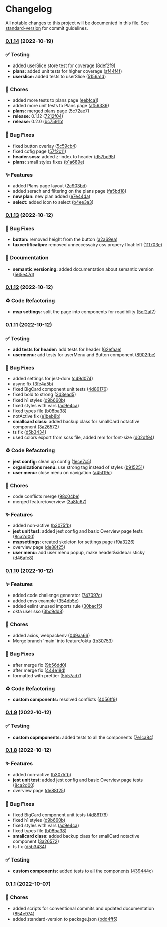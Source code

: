 # Changelog

All notable changes to this project will be documented in this file. See [standard-version](https://github.com/conventional-changelog/standard-version) for commit guidelines.

### [0.1.14](https://mstfs.softserveinc.com/tfs/Cisco/MSP/_git/UI/compare/v0.1.17...v0.1.14) (2022-10-19)


### ✅ Testing

* added userSlice store test for coverage ([8def2f9](https://mstfs.softserveinc.com/tfs/Cisco/MSP/_git/UI/commit/8def2f97b3df62af36d2432440749c8be3306797))
* **plans:** added unit tests for higher coverage ([af44f4f](https://mstfs.softserveinc.com/tfs/Cisco/MSP/_git/UI/commit/af44f4f54d7c4dccb1a3912880074b7a39c4e440))
* **userslice:** added tests to userSlice ([5156a1d](https://mstfs.softserveinc.com/tfs/Cisco/MSP/_git/UI/commit/5156a1d453587d7b750b222a3f028306ba9b8610))


### 🚚 Chores

* added more tests to plans page ([eebfca1](https://mstfs.softserveinc.com/tfs/Cisco/MSP/_git/UI/commit/eebfca1804dc6c2cd85ba07b8c3cfae384690a37))
* added more unit tests to Plans page ([af56339](https://mstfs.softserveinc.com/tfs/Cisco/MSP/_git/UI/commit/af56339252da33ec595b0b8149fa6bb6c3845e6c))
* **plans:** merged plans page ([5c72ae7](https://mstfs.softserveinc.com/tfs/Cisco/MSP/_git/UI/commit/5c72ae7cf16de6643e2dfdc5d8f02ee34e4ef706))
* **release:** 0.1.12 ([7212f04](https://mstfs.softserveinc.com/tfs/Cisco/MSP/_git/UI/commit/7212f045c83f91d2930321fda88cfec1b390ca09))
* **release:** 0.2.0 ([bc7591b](https://mstfs.softserveinc.com/tfs/Cisco/MSP/_git/UI/commit/bc7591b8cb8e8e20f4295a852c9e6888db2cc3db))


### 🐛 Bug Fixes

* fixed button overlay ([5c59cb4](https://mstfs.softserveinc.com/tfs/Cisco/MSP/_git/UI/commit/5c59cb4f763f6f09890c1e03e874adc786b23404))
* fixed cofig page ([57f2c11](https://mstfs.softserveinc.com/tfs/Cisco/MSP/_git/UI/commit/57f2c112a44bd40a8e69d7611829d4a9841e4a94))
* **header.scss:** added z-index to header ([d57bc95](https://mstfs.softserveinc.com/tfs/Cisco/MSP/_git/UI/commit/d57bc95374a3ae676012380177b19be8046b5f63))
* **plans:** small styles fixes ([b1a689e](https://mstfs.softserveinc.com/tfs/Cisco/MSP/_git/UI/commit/b1a689efd08c45bf2d5d1668a9f8578fc5bb9851))


### ✨ Features

* added Plans page layout ([2c903bd](https://mstfs.softserveinc.com/tfs/Cisco/MSP/_git/UI/commit/2c903bd399ed4c9f87485304bd7c8942367c2530))
* added serach and filtering on the plans page ([fa5bd18](https://mstfs.softserveinc.com/tfs/Cisco/MSP/_git/UI/commit/fa5bd18b7216b9bbc8f8ff4f80ad191105d7c924))
* **new plan:** new plan added ([e7e44da](https://mstfs.softserveinc.com/tfs/Cisco/MSP/_git/UI/commit/e7e44da33d98a65b652cd829a53b014a387acab2))
* **select:** added icon to select ([b4ee3a3](https://mstfs.softserveinc.com/tfs/Cisco/MSP/_git/UI/commit/b4ee3a3a24cfe27b35383fcd96ee6e4b52055dbd))

### [0.1.13](https://mstfs.softserveinc.com/tfs/Cisco/MSP/_git/UI/compare/v0.1.12...v0.1.13) (2022-10-12)


### 🐛 Bug Fixes

* **button:** removed height from the button ([a2a69ea](https://mstfs.softserveinc.com/tfs/Cisco/MSP/_git/UI/commit/a2a69ea2a5531f6bfd05e8c1c3d85a95abaaf4dc))
* **taxcertificatipn:** removed unneccessairy css propery float:left ([111703e](https://mstfs.softserveinc.com/tfs/Cisco/MSP/_git/UI/commit/111703ea017bafd5fb04c3ce601eb5122f410571))


### 📝 Documentation

* **semantic versioning:** added documentation about semantic version ([565e47d](https://mstfs.softserveinc.com/tfs/Cisco/MSP/_git/UI/commit/565e47d68dc75be1722e7bc885f562b83629ad60))

### [0.1.12](https://mstfs.softserveinc.com/tfs/Cisco/MSP/_git/UI/compare/v0.1.11...v0.1.12) (2022-10-12)


### ♻️ Code Refactoring

* **msp settings:** split the page into components for readibility ([5cf2af7](https://mstfs.softserveinc.com/tfs/Cisco/MSP/_git/UI/commit/5cf2af72b46343f4981ec73aaf2cd95731d87373))

### [0.1.11](https://mstfs.softserveinc.com/tfs/Cisco/MSP/_git/UI/compare/v0.1.10...v0.1.11) (2022-10-12)


### ✅ Testing

* **add tests for header:** add tests for header ([62efaae](https://mstfs.softserveinc.com/tfs/Cisco/MSP/_git/UI/commit/62efaaecaf39c9d663d65282959a5a93a374aefa))
* **usermenu:** add tests for userMenu and Button component ([8902fbe](https://mstfs.softserveinc.com/tfs/Cisco/MSP/_git/UI/commit/8902fbe008a55ab3d5a3094f507635937de9345c))


### 🐛 Bug Fixes

* added settings for jest-dom ([c49d074](https://mstfs.softserveinc.com/tfs/Cisco/MSP/_git/UI/commit/c49d0740d88b0aae7a1a214b3fc585bce5f4c85c))
* async fix ([3fe4a5b](https://mstfs.softserveinc.com/tfs/Cisco/MSP/_git/UI/commit/3fe4a5bdaa4faf66816bccc1082d0cf4ac6cf06a))
* fixed BigCard component unit tests ([4d86176](https://mstfs.softserveinc.com/tfs/Cisco/MSP/_git/UI/commit/4d861762f3599dc06b1d7f0741a17cb61cb3c59c))
* fixed bold to strong ([3d3ead5](https://mstfs.softserveinc.com/tfs/Cisco/MSP/_git/UI/commit/3d3ead5083bc1f52c0e81f66e5555cf2daffd647))
* fixed h1 styles ([d9b660b](https://mstfs.softserveinc.com/tfs/Cisco/MSP/_git/UI/commit/d9b660b3aca6fd9e67365d1ee140e44ddf407829))
* fixed styles with vars ([ac9e4ca](https://mstfs.softserveinc.com/tfs/Cisco/MSP/_git/UI/commit/ac9e4ca0b10d7515b5181ab259619640574aa768))
* fixed types file ([b08ba38](https://mstfs.softserveinc.com/tfs/Cisco/MSP/_git/UI/commit/b08ba385e63f4336551eb005b375089925f40d14))
* notActive fix ([e1beb8b](https://mstfs.softserveinc.com/tfs/Cisco/MSP/_git/UI/commit/e1beb8b778e3865d37f59acbb6a6d044347d57de))
* **smallcard class:** added backup class for smallCard notactive component ([3a26572](https://mstfs.softserveinc.com/tfs/Cisco/MSP/_git/UI/commit/3a2657212762b688ac1677ad38647bf0113baf66))
* ts fix ([d5b3434](https://mstfs.softserveinc.com/tfs/Cisco/MSP/_git/UI/commit/d5b34344bd88b5fec9e90ac91d6fcb74ebf4333e))
* used colors export from scss file, added rem for font-size ([d02df94](https://mstfs.softserveinc.com/tfs/Cisco/MSP/_git/UI/commit/d02df94d8eec9870015497f440bd8e953ad3019a))


### ♻️ Code Refactoring

* **jest config:** clean up config ([1ece7c5](https://mstfs.softserveinc.com/tfs/Cisco/MSP/_git/UI/commit/1ece7c54ff37af9ddfc0040a9380c6431ec218aa))
* **organizations menu:** use strong tag instead of styles ([b915251](https://mstfs.softserveinc.com/tfs/Cisco/MSP/_git/UI/commit/b9152513b9b0a7259ef205d4b206c1fe2b8fd84c))
* **user menu:** close menu on navigation ([a45f19c](https://mstfs.softserveinc.com/tfs/Cisco/MSP/_git/UI/commit/a45f19c9182b4876bb14390059a344b6c8dd0556))


### 🚚 Chores

* code conflicts merge ([98c04be](https://mstfs.softserveinc.com/tfs/Cisco/MSP/_git/UI/commit/98c04be62e22270aaadf05778aa8b9336d2d70db))
* merged feature/overview ([3a8fc67](https://mstfs.softserveinc.com/tfs/Cisco/MSP/_git/UI/commit/3a8fc679eb98e7e5a8b6228a4f6d916f43fafc3a))


### ✨ Features

* added non-active ([b3075fb](https://mstfs.softserveinc.com/tfs/Cisco/MSP/_git/UI/commit/b3075fbd50d4427d96f41568d8a467ce5f713fcb))
* **jest unit test:** added jest config and basic Overview page tests ([8ca2d00](https://mstfs.softserveinc.com/tfs/Cisco/MSP/_git/UI/commit/8ca2d00a31dbd98317496fb48dbaf3bf235b86ac))
* **mspsettings:** created skeleton for settings page ([f9a3226](https://mstfs.softserveinc.com/tfs/Cisco/MSP/_git/UI/commit/f9a3226d5026ddcf9cbe324ef2e4a61c2e29252d))
* overview page ([de88f25](https://mstfs.softserveinc.com/tfs/Cisco/MSP/_git/UI/commit/de88f25c47ce06a5759b2838047d3815f4a7f95d))
* **user menu:** add user menu popup, make header&sidebar sticky ([d46afe8](https://mstfs.softserveinc.com/tfs/Cisco/MSP/_git/UI/commit/d46afe8254c2628eff58e66b5320f41f0731adfd))

### [0.1.10](https://mstfs.softserveinc.com/tfs/Cisco/MSP/_git/UI/compare/v0.1.9...v0.1.10) (2022-10-12)


### ✨ Features

* added code challenge generator ([747097c](https://mstfs.softserveinc.com/tfs/Cisco/MSP/_git/UI/commit/747097cd0f402f3aaf8072589bfb8d3508331923))
* added envs example ([354db5e](https://mstfs.softserveinc.com/tfs/Cisco/MSP/_git/UI/commit/354db5e69cf5439eba7731ceaff8efe942b0b40f))
* added eslint unused imports rule ([30bac15](https://mstfs.softserveinc.com/tfs/Cisco/MSP/_git/UI/commit/30bac159e8f99b19d4d393e018af741c918782fa))
* okta user sso ([3bc9dd8](https://mstfs.softserveinc.com/tfs/Cisco/MSP/_git/UI/commit/3bc9dd8e930a3b30dd331230274a37eaa6bc10f7))


### 🚚 Chores

* added axios, webpackenv ([049aa66](https://mstfs.softserveinc.com/tfs/Cisco/MSP/_git/UI/commit/049aa66e047443135c5fed78076c04fbe75c243f))
* Merge branch 'main' into feature/okta ([fb30753](https://mstfs.softserveinc.com/tfs/Cisco/MSP/_git/UI/commit/fb30753cb30805d9fff3e52287c7c1b63291de3d))


### 🐛 Bug Fixes

* after merge fix ([9b56dd0](https://mstfs.softserveinc.com/tfs/Cisco/MSP/_git/UI/commit/9b56dd0a66693038bd687d84ef842df62c49bd77))
* after merge fix ([444e18d](https://mstfs.softserveinc.com/tfs/Cisco/MSP/_git/UI/commit/444e18d2cc451fe049ef73bb2d5b8fba131e0837))
* formatted with prettier ([5b57ad7](https://mstfs.softserveinc.com/tfs/Cisco/MSP/_git/UI/commit/5b57ad7d5b147e85c0fc010084e0aea07443619b))


### ♻️ Code Refactoring

* **custom components:** resolved conflicts ([4056ff9](https://mstfs.softserveinc.com/tfs/Cisco/MSP/_git/UI/commit/4056ff9333274895343085b9d616a5ae6a6832bf))

### [0.1.9](https://mstfs.softserveinc.com/tfs/Cisco/MSP/_git/UI/compare/v0.1.7...v0.1.9) (2022-10-12)


### ✅ Testing

* **custom copmponents:** added tests to all the components ([7e1ca84](https://mstfs.softserveinc.com/tfs/Cisco/MSP/_git/UI/commit/7e1ca847a2f6147580ea0e43e80c2c460ec69591))

### [0.1.8](https://mstfs.softserveinc.com/tfs/Cisco/MSP/_git/UI/compare/v0.1.1...v0.1.8) (2022-10-12)


### ✨ Features

* added non-active ([b3075fb](https://mstfs.softserveinc.com/tfs/Cisco/MSP/_git/UI/commit/b3075fbd50d4427d96f41568d8a467ce5f713fcb))
* **jest unit test:** added jest config and basic Overview page tests ([8ca2d00](https://mstfs.softserveinc.com/tfs/Cisco/MSP/_git/UI/commit/8ca2d00a31dbd98317496fb48dbaf3bf235b86ac))
* overview page ([de88f25](https://mstfs.softserveinc.com/tfs/Cisco/MSP/_git/UI/commit/de88f25c47ce06a5759b2838047d3815f4a7f95d))


### 🐛 Bug Fixes

* fixed BigCard component unit tests ([4d86176](https://mstfs.softserveinc.com/tfs/Cisco/MSP/_git/UI/commit/4d861762f3599dc06b1d7f0741a17cb61cb3c59c))
* fixed h1 styles ([d9b660b](https://mstfs.softserveinc.com/tfs/Cisco/MSP/_git/UI/commit/d9b660b3aca6fd9e67365d1ee140e44ddf407829))
* fixed styles with vars ([ac9e4ca](https://mstfs.softserveinc.com/tfs/Cisco/MSP/_git/UI/commit/ac9e4ca0b10d7515b5181ab259619640574aa768))
* fixed types file ([b08ba38](https://mstfs.softserveinc.com/tfs/Cisco/MSP/_git/UI/commit/b08ba385e63f4336551eb005b375089925f40d14))
* **smallcard class:** added backup class for smallCard notactive component ([3a26572](https://mstfs.softserveinc.com/tfs/Cisco/MSP/_git/UI/commit/3a2657212762b688ac1677ad38647bf0113baf66))
* ts fix ([d5b3434](https://mstfs.softserveinc.com/tfs/Cisco/MSP/_git/UI/commit/d5b34344bd88b5fec9e90ac91d6fcb74ebf4333e))


### ✅ Testing

* **custom components:** added tests to all the components ([439444c](https://mstfs.softserveinc.com/tfs/Cisco/MSP/_git/UI/commit/439444cdc71ab407e10a496500f5463f21968d53))

### 0.1.1 (2022-10-07)


### 🚚 Chores

* added scripts for conventional commits and updated documentation ([854e974](https://mstfs.softserveinc.com/tfs/Cisco/MSP/_git/UI/commit/854e97457b27ccba3b9c67d05e0677be4a347ce1))
* added standard-version to package.json ([bdd4ff5](https://mstfs.softserveinc.com/tfs/Cisco/MSP/_git/UI/commit/bdd4ff59fd89e26f6d6c03401d00f8901e1c59fd))

